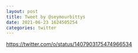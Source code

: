```yaml
--- 
layout: post 
title: Tweet by @seymourbittys 
date: 2021-06-23 1624505254 
categories: twitter 
--- 
```

https://twitter.com/o/status/1407903175474966534